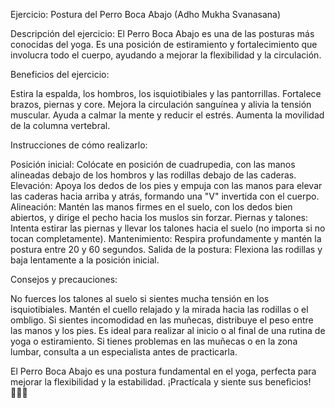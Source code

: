 Ejercicio: Postura del Perro Boca Abajo (Adho Mukha Svanasana)


Descripción del ejercicio:
El Perro Boca Abajo es una de las posturas más conocidas del yoga. 
Es una posición de estiramiento y fortalecimiento que involucra todo el cuerpo, ayudando a mejorar la flexibilidad y la circulación.



Beneficios del ejercicio:

Estira la espalda, los hombros, los isquiotibiales y las pantorrillas.
Fortalece brazos, piernas y core.
Mejora la circulación sanguínea y alivia la tensión muscular.
Ayuda a calmar la mente y reducir el estrés.
Aumenta la movilidad de la columna vertebral.



Instrucciones de cómo realizarlo:

Posición inicial: Colócate en posición de cuadrupedia, con las manos alineadas debajo de los hombros y las rodillas debajo de las caderas.
Elevación: Apoya los dedos de los pies y empuja con las manos para elevar las caderas hacia arriba y atrás, formando una "V" invertida con el cuerpo.
Alineación: Mantén las manos firmes en el suelo, con los dedos bien abiertos, y dirige el pecho hacia los muslos sin forzar.
Piernas y talones: Intenta estirar las piernas y llevar los talones hacia el suelo (no importa si no tocan completamente).
Mantenimiento: Respira profundamente y mantén la postura entre 20 y 60 segundos.
Salida de la postura: Flexiona las rodillas y baja lentamente a la posición inicial.



Consejos y precauciones:

No fuerces los talones al suelo si sientes mucha tensión en los isquiotibiales.
Mantén el cuello relajado y la mirada hacia las rodillas o el ombligo.
Si sientes incomodidad en las muñecas, distribuye el peso entre las manos y los pies.
Es ideal para realizar al inicio o al final de una rutina de yoga o estiramiento.
Si tienes problemas en las muñecas o en la zona lumbar, consulta a un especialista antes de practicarla.

El Perro Boca Abajo es una postura fundamental en el yoga, perfecta para mejorar la flexibilidad y la estabilidad. ¡Practícala y siente sus beneficios! 🧘‍♀️✨







